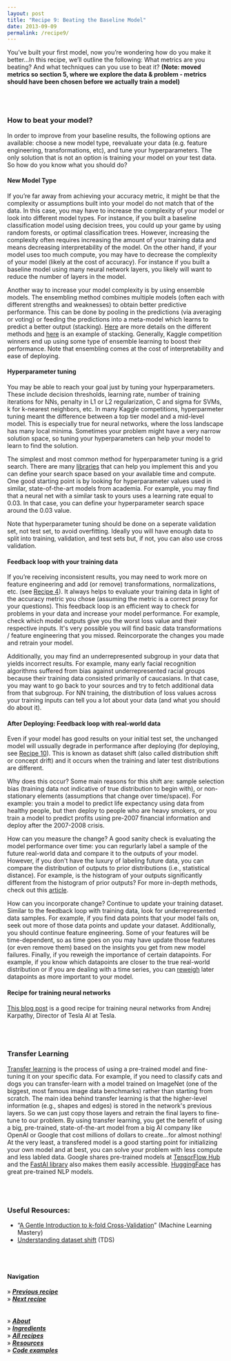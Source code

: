 ```yaml
---
layout: post
title: "Recipe 9: Beating the Baseline Model"
date: 2013-09-09
permalink: /recipe9/
---
```

You’ve built your first model, now you’re wondering how do you make it better...In this recipe, we’ll outline the following: What metrics are you beating? And what techniques can you use to beat it? **(Note: moved metrics so section 5, where we explore the data & problem - metrics should have been chosen before we actually train a model)**

<br><br>
### How to beat your model?
In order to improve from your baseline results, the following options are available: choose a new model type,  reevaluate your data (e.g. feature engineering, transformations, etc), and tune your hyperparameters. The only solution that is not an option is training your model on your test data.  So how do you know what you should do?

#### New Model Type

If you’re far away from achieving your accuracy metric, it might be that the complexity or assumptions built into your model do not match that of the data. In this case, you may have to increase the complexity of your model or look into different model types. For instance, if you built a baseline classification model using decision trees, you could up your game by using random forests, or optimal classification trees. However, increasing  the complexity often requires increasing the amount of your training data and means decreasing interpretability of the model. On the other hand, if your model uses too much compute, you may have to decrease the complexity of your model (likely at the cost of accuracy).  For instance if you built a baseline model using many neural network layers, you likely will want to reduce the number of layers in the model.

Another way to increase your model complexity is by using ensemble models. The ensembling method combines multiple models (often each with different strengths and weaknesses) to obtain better predictive performance. This can be done by pooling in the predictions (via averaging or voting) or feeding the predictions into a meta-model which learns to predict a better output (stacking). [Here](https://towardsdatascience.com/ensemble-learning-stacking-blending-voting-b37737c4f483) are more details on the different methods and [here](https://machinelearningmastery.com/stacking-ensemble-machine-learning-with-python/) is an example of stacking. Generally, Kaggle competition winners end up using some type of ensemble learning to boost their performance. Note that ensembling comes at the cost of interpretability and ease of deploying. 

#### Hyperparameter tuning

You may be able to reach your goal just by tuning your hyperparameters. These include decision thresholds, learning rate, number of training iterations for NNs, penalty in L1 or L2 regularization, C and sigma for SVMs, k for k-nearest neighbors, etc. In many Kaggle competitions, hyperparmeter tuning meant the difference between a top tier model and a mid-level model. This is especially true for neural networks, where the loss landscape has many local minima. Sometimes your problem might have a very narrow solution space, so tuning your hyperparameters can help your model to learn to find the solution. 

The simplest and most common method for hyperparameter tuning is a grid search. There are many [libraries](https://scikit-learn.org/stable/modules/generated/sklearn.model_selection.GridSearchCV.html) that can help you implement this and you can define your search space based on your available time and compute. One good starting point is by looking for hyperparameter values used in similar, state-of-the-art models from academia. For example, you may find that a neural net with a similar task to yours uses a learning rate equal to 0.03. In that case, you can define your hyperparameter search space around the 0.03 value.

Note that hyperparameter tuning should be done on a seperate validation set, not test set, to avoid overfitting. Ideally you will have enough data to split into training, validation, and test sets but, if not, you can also use cross validation.

#### Feedback loop with your training data

If you’re receiving inconsistent results, you may need to work more on feature engineering and add (or remove) transformations, normalizations, etc. (see [Recipe 4](/recipe4)). It always helps to evaluate your training data in light of the accuracy metric you chose (assuming the metric is a correct proxy for your questions). This feedback loop is an efficient way to check for problems in your data and increase your model performance. For example, check which model outputs give you the worst loss value and their respective inputs. It's very possible you will find basic data transformations / feature engineering that you missed. Reincorporate the changes you made and retrain your model. 

Additionally, you may find an underrepresented subgroup in your data that yields incorrect results. For example, many early facial recognition algorithms suffered from bias against underrepresented racial groups because their training data consisted primarily of caucasians. In that case, you may want to go back to your sources and try to fetch additional data from that subgroup. For NN training, the distribution of loss values across your training inputs can tell you a lot about your data (and what you should do about it).

#### After Deploying: Feedback loop with real-world data

Even if your model has good results on your initial test set, the unchanged model will ussually degrade in performance after deploying (for deploying, see [Recipe 10](/recipe10)). This is known as dataset shift (also called distribution shift or concept drift) and it occurs when the training and later test distributions are different.

Why does this occur? Some main reasons for this shift are: sample selection bias (training data not indicative of true distribution to begin with), or non-stationary elements (assumptions that change over time/space). For example: you train a model to predict life expectancy using data from healthy people, but then deploy to people who are heavy smokers, or you train a model to predict profits using pre-2007 financial information and deploy after the 2007-2008 crisis. 

How can you measure the change? A good sanity check is evaluating the model performance over time: you can regurlarly label a sample of the future real-world data and compare it to the outputs of your model. However, if you don't have the luxury of labeling future data, you can compare the distribution of outputs to prior distributions (i.e., statistical distance). For example, is the histogram of your outputs significantly different from the histogram of prior outputs? For more in-depth methods, check out this [article](https://towardsdatascience.com/understanding-dataset-shift-f2a5a262a766). 

How can you incorporate change? Continue to update your training dataset. Similar to the feedback loop with training data, look for underrepresented data samples. For example, if you find data points that your model fails on, seek out more of those data points and update your dataset. Additionally, you should continue feature engineering. Some of your features will be time-dependent, so as time goes on you may have update those features (or even remove them) based on the insights you get from new model failures. Finally, if you reweigh the importance of certain datapoints. For example, if you know which datapoints are closer to the true real-world distribution or if you are dealing with a time series, you can [reweigh](https://www.kdnuggets.com/2019/11/machine-learning-what-why-how-weighting.html) later datapoints as more important to your model. 

#### Recipe for training neural networks

[This blog post](https://karpathy.github.io/2019/04/25/recipe/) is a good recipe for training neural networks from Andrej Karpathy, Director of Tesla AI at Tesla. 

<br><br>
### Transfer Learning
[Transfer learning](https://towardsdatascience.com/a-comprehensive-hands-on-guide-to-transfer-learning-with-real-world-applications-in-deep-learning-212bf3b2f27a) is the process of using a pre-trained model and fine-tuning it on your specific data. For example, if you need to classify cats and dogs you can transfer-learn with a model trained on ImageNet (one of the biggest, most famous image data benchmarks) rather than starting from scratch. The main idea behind transfer learning is that the higher-level information (e.g., shapes and edges) is stored in the network's previous layers. So we can just copy those layers and retrain the final layers to fine-tune to our problem. By using transfer learning, you get the benefit of using a big, pre-trained, state-of-the-art model from a big AI company like OpenAI or Google that cost millions of dollars to create...for almost nothing! At the very least, a transfered model is a good starting point for initializing your own model and at best, you can solve your problem with less compute and less labled data. Google shares pre-trained models at [TensorFlow Hub](https://www.tensorflow.org/hub) and the [FastAI library](https://towardsdatascience.com/transfer-learning-using-the-fastai-library-d686b238213e) also makes them easily accessible. [HuggingFace](https://hi.huggingface.co/accelerated-inference-api/?gclid=CjwKCAjwu5CDBhB9EiwA0w6sLXiq1l4f4C72r6QjQ6UnEmZfb4vpMDs2r4zdVNii2oKc3FvinKavSBoCGR8QAvD_BwE) has great pre-trained NLP models.

<br><br>
### Useful Resources:
- “[A Gentle Introduction to k-fold Cross-Validation](https://machinelearningmastery.com/k-fold-cross-validation/)” (Machine Learning Mastery)
- [Understanding dataset shift](https://towardsdatascience.com/understanding-dataset-shift-f2a5a262a766) (TDS)

<br><br>

#### Navigation
» **[_Previous recipe_](/recipe8)**<br>
» **[_Next recipe_](/recipe10)**<br><br><br>
» **[_About_](/about)**<br>
» **[_Ingredients_](/ingredients)**<br>
» **[_All recipes_](/recipes)**<br>
» **[_Resources_](/resources)**<br>
» **[_Code examples_](/examples)**<br>

